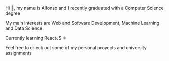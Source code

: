 Hi 👋, my name is Alfonso and I recently graduated with a Computer Science degree

My main interests are Web and Software Development, Machine Learning and Data Science

Currently learning ReactJS ⚛️

Feel free to check out some of my personal proyects and university assignments
